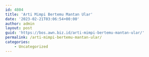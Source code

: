 ```yaml
---
id: 4804
title: 'Arti Mimpi Bertemu Mantan Ular'
date: '2023-02-21T03:06:54+00:00'
author: admin
layout: post
guid: 'https://bos.awn.biz.id/arti-mimpi-bertemu-mantan-ular/'
permalink: /arti-mimpi-bertemu-mantan-ular/
categories:
    - Uncategorized
---
```


